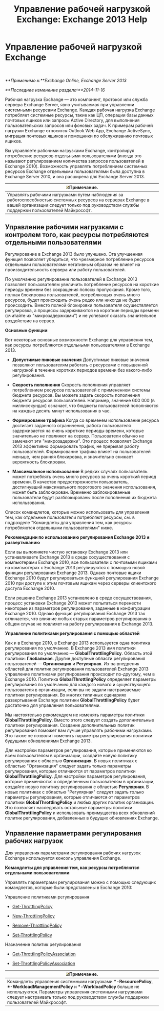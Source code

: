﻿---
title: 'Управление рабочей нагрузкой Exchange: Exchange 2013 Help'
TOCTitle: Управление рабочей нагрузкой Exchange
ms:assetid: 276740c4-bdb7-49f1-9470-ae6f2bfd65aa
ms:mtpsurl: https://technet.microsoft.com/ru-ru/library/JJ150503(v=EXCHG.150)
ms:contentKeyID: 50487659
ms.date: 04/30/2018
mtps_version: v=EXCHG.150
ms.translationtype: HT
---

# Управление рабочей нагрузкой Exchange

 

_**Применимо к:**Exchange Online, Exchange Server 2013_

_**Последнее изменение раздела:**2014-11-16_

Рабочая нагрузка Exchange — это компонент, протокол или служба сервера Exchange Server, явно учитываемая при управлении системными ресурсами Exchange. Каждая рабочая нагрузка Exchange потребляет системные ресурсы, такие как ЦП, операции базы данных почтовых ящиков или запросы Active Directory, для выполнения пользовательских запросов или фоновых задач. К примерам рабочей нагрузки Exchange относится Outlook Web App, Exchange ActiveSync, миграция почтовых ящиков и помощники по обслуживанию почтовых ящиков.

Вы управляете рабочими нагрузками Exchange, контролируя потребление ресурсов отдельными пользователями (иногда это называют регулированием количества запросов пользователей в Exchange 2010). Возможность управлять потреблением системных ресурсов Exchange отдельными пользователями была доступна в Exchange Server 2010, и она расширена для Exchange Server 2013.

<table>
<thead>
<tr class="header">
<th><img src="images/JJ126620.note(EXCHG.150).gif" title="Примечание" alt="Примечание" />Примечание.</th>
</tr>
</thead>
<tbody>
<tr class="odd">
<td>Управлять рабочими нагрузками путем наблюдения за работоспособностью системных ресурсов на серверах Exchange в вашей организации следует только под руководством службы поддержки пользователей Майкрософт.</td>
</tr>
</tbody>
</table>


## Управление рабочими нагрузками с контролем того, как ресурсы потребляются отдельными пользователями

Регулирование в Exchange 2013 было улучшено. Эта улучшенная функция позволяет убедиться, что чрезмерное потребление ресурсов отдельными пользователями негативным образом не влияет на производительность сервера или работу пользователей.

По умолчанию регулирование пользователей в Exchange 2013 позволяет пользователям увеличить потребление ресурсов на короткие периоды времени без сокращения полосы пропускания. Кроме того, полная блокировка пользователей, потребляющих очень много ресурсов, будет происходить очень редко или никогда не будет происходить. Вместо полной блокировки пользователя осуществляется регулировка, а процессы задерживаются на короткие периоды времени (считайте их "микрозадержками") и не успевают оказать значительное воздействие на сервер.

**Основные функции**

Вот некоторые основные возможности Exchange для управления тем, как ресурсы потребляются отдельными пользователями в Exchange 2013.

  - **Допустимые пиковые значения** Допустимые пиковые значения позволяют пользователям работать с ресурсами с повышенной нагрузкой в течение коротких периодов времени без какого-либо регулирования.

  - **Скорость пополнения** Скорость пополнения управляет потреблением ресурсов пользователей с применением системы бюджета ресурсов. Вы можете задать скорость пополнения бюджета ресурсов пользователей. Например, значение 600 000 (в миллисекундах) означает, что бюджеты пользователей пополняются на каждые десять минут использования в час.

  - **Формирование трафика** Когда со временем использование ресурса достигает заданного ограничения, работа пользователя задерживается на очень короткие периоды времени, которые значительно не повлияют на сервер. Пользователи обычно не замечают эти "микрозадержки". Это процесс позволяет Exchange 2013 эффективно формировать трафик, не прерывая работу пользователей. Формирование трафика влияет на пользователей меньше, чем ранняя блокировка, и значительно снижает вероятность блокировки.

  - **Максимальное использование** В редких случаях пользователь может потреблять очень много ресурсов за очень короткий период времени. В качестве предосторожности пользователь, достигнувший максимального порогового значения использования, может быть заблокирован. Временно заблокированные пользователи будут разблокированы после пополнения их бюджета использования.

Список командлетов, которые можно использовать для управления тем, как отдельные пользователи потребляют ресурсы, см. в подразделе "Командлеты для управления тем, как ресурсы потребляются отдельными пользователями" ниже.

**Рекомендации по использованию регулирования Exchange 2013 и развертыванию**

Если вы выполняете чистую установку Exchange 2013 или устанавливаете Exchange 2013 в среде сосуществования с компьютерами Exchange 2010, все пользователи с почтовыми ящиками на компьютерах с Exchange 2013 регулируются с помощью новой функции регулирования Exchange 2013. Однако почтовые ящики Exchange 2010 будут регулироваться функцией регулирования Exchange 2010 при доступе к этим почтовым ящикам через серверы клиентского доступа Exchange 2010.

Если решение Exchange 2013 установлено в среде сосуществования, процесс установки Exchange 2013 может попытаться перенести некоторые из параметров регулирования, заданные в конфигурации Exchange 2010. Однако функция регулирования Exchange 2013 так отличается, что влияние любых старых параметров регулирования в общем случае не повлияет на работу регулирования в Exchange 2013.

**Управление политиками регулирования с помощью областей**

Как и в Exchange 2010, в Exchange 2013 используется одна политика регулирования по умолчанию. В Exchange 2013 имя политики регулирования по умолчанию — **GlobalThrottlingPolicy**. Область этой политики: **Глобальная**. Другие доступные области регулирования пользователей — **Организация** и **Регулярная**. Из-за внедрения областей для политик регулирования пользователей Exchange 2013 управление политиками регулирования происходит по-другому, чем в Exchange 2010. Политика **GlobalThrottlingPolicy** определяет параметры регулирования по умолчанию для каждого нового и существующего пользователя в организации, если вы не задали настраиваемые политики регулирования. Во многих типичных сценариях развертывания Exchange политики **GlobalThrottlingPolicy** будет достаточно для управления пользователями.

Мы настоятельно рекомендуем не изменять параметры политики **GlobalThrottlingPolicy**. Вместо этого следует создать дополнительные политики регулирования. Создание дополнительных политик регулирования поможет вам лучше управлять рабочими нагрузками. Это также не позволит изменить параметры регулирования политики будущими обновлениями Exchange 2013.

Для настройки параметров регулирования, которые применяются ко всем пользователям в организации, создайте новую политику регулирования с областью **Организация**. В новых политиках с областью "Организация" следует задать только параметры регулирования, которые отличаются от параметров политики **GlobalThrottlingPolicy**. Для настройки параметров регулирования, которые применяются к определенным пользователям в организации, создайте новую политику регулирования с областью **Регулярная**. В новых политиках с областью "Регулярная" следует задать только параметры регулирования, которые отличаются от параметров политики **GlobalThrottlingPolicy** и любых других политик организации. Это позволяет наследовать остальные параметры политики **GlobalThrottlingPolicy** и использовать преимущества всех обновлений политик регулирования, добавленных в будущих обновлениях Exchange.

## Управление параметрами регулирования рабочих нагрузок

Для управления параметрами регулирования рабочих нагрузок Exchange используется консоль управления Exchange.

**Командлеты для управления тем, как ресурсы потребляются отдельными пользователями**

Управлять параметрами регулирования можно с помощью следующих командлетов, которые были представлены в Exchange 2010:

Управление политиками регулирования

  - [Get-ThrottlingPolicy](https://technet.microsoft.com/ru-ru/library/dd351264\(v=exchg.150\))

  - [New-ThrottlingPolicy](https://technet.microsoft.com/ru-ru/library/dd351045\(v=exchg.150\))

  - [Remove-ThrottlingPolicy](https://technet.microsoft.com/ru-ru/library/dd351178\(v=exchg.150\))

  - [Set-ThrottlingPolicy](https://technet.microsoft.com/ru-ru/library/dd298094\(v=exchg.150\))

Назначение политик регулирования

  - [Get-ThrottlingPolicyAssociation](https://technet.microsoft.com/ru-ru/library/ff459241\(v=exchg.150\))

  - [Set-ThrottlingPolicyAssociation](https://technet.microsoft.com/ru-ru/library/ff459231\(v=exchg.150\))

<table>
<thead>
<tr class="header">
<th><img src="images/JJ126620.note(EXCHG.150).gif" title="Примечание" alt="Примечание" />Примечание.</th>
</tr>
</thead>
<tbody>
<tr class="odd">
<td>Командлеты управления системными нагрузками <strong>*-ResourcePolicy</strong>, <strong>*-WorkloadManagementPolicy</strong> и <strong>*-WorkloadPolicy</strong> больше не используются. Параметры управления системными нагрузками следует настраивать только под руководством службы поддержки пользователей Майкрософт.</td>
</tr>
</tbody>
</table>

